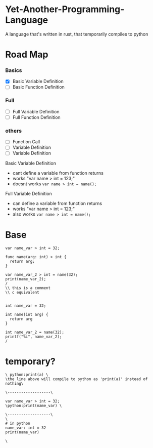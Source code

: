 # Yet-Another-Programming-Language
A language that's written in rust, that temporarily compiles to python

# Road Map
### Basics
- [x] Basic Variable Definition
- [ ] Basic Function Definition

### Full
- [ ] Full Variable Definition
- [ ] Full Function Definition

### others
- [ ] Function Call
- [ ] Variable Definition
- [ ] Variable Definition 

Basic Variable Definition
- cant define a variable from function returns
- works "var name > int = 123;"
- doesnt works `var name > int = name();`

Full Variable Definition
- can define a variable from function returns
- works "var name > int = 123;"
- also works `var name > int = name();`

# Base
```
var name_var > int = 32;

func name(arg: int) > int {
  return arg;
}

var name_var_2 > int = name(32);
print(name_var_2);
/
\\ this is a comment
\\ c equivalent


int name_var = 32;

int name(int arg) {
  return arg
}

int name_var_2 = name(32);
printf("%i", name_var_2);
/
```
# temporary?
```
\ python:print(a) \ 
\the line above will compile to python as 'print(a)' instead of nothing\

\-------------------\

var name_var > int = 32;
\python:print(name_var) \

\-------------------\
\
# in python
name_var: int = 32
print(name_var)

\

```
